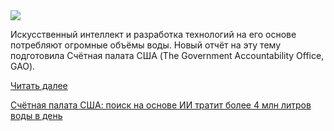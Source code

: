<!--2025-04-26 12:08:13-->
<div class="yb">
  <div class="rss habr"><img src="https://habrastorage.org/getpro/habr/upload_files/fef/4d3/658/fef4d3658aaa53497342c9fee4f46f64.jpg" /><p>Искусственный интеллект и разработка технологий на его основе потребляют огромные объёмы воды. Новый отчёт на эту тему подготовила Счётная палата США (The Government Accountability Office, GAO).</p> <a href="https://habr.com/ru/articles/904646/#habracut">Читать далее</a> <p class="titl"><a href="https://habr.com/ru/news/904646/?utm_source=habrahabr&utm_medium=rss&utm_campaign=904646">Счётная палата США: поиск на основе ИИ тратит более 4 млн литров воды в день</a></p></div>
</div>
